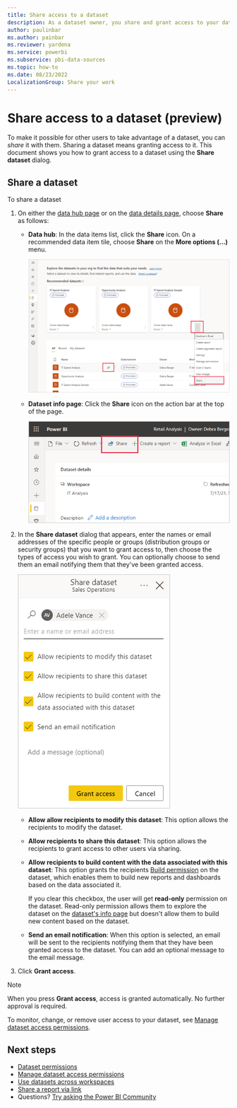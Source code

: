 ```yaml
---
title: Share access to a dataset
description: As a dataset owner, you share and grant access to your datasets so that others can use them. Learn how to grant access to your datasets.
author: paulinbar
ms.author: painbar
ms.reviewer: yardena
ms.service: powerbi
ms.subservice: pbi-data-sources
ms.topic: how-to
ms.date: 08/23/2022
LocalizationGroup: Share your work
---
```

# Share access to a dataset (preview)

To make it possible for other users to take advantage of a dataset, you can *share* it with them. Sharing a dataset means granting access to it. This document shows you how to grant access to a dataset using the **Share dataset** dialog.

## Share a dataset

To share a dataset

1. On either the [data hub page](service-data-hub.md#find-the-data-you-need) or on the [data details page](service-data-details-page.md), choose **Share** as follows:

    * **Data  hub**: In the data items list, click the **Share** icon. On a recommended data item tile, choose **Share** on the **More options (…)** menu.

        ![Screenshot of data item share option on the data hub.](media/service-datasets-share/power-bi-dataset-share-dataset.png)

    * **Dataset info page**: Click the **Share** icon on the action bar at the top of the page.

        ![Screenshot of dataset share icon on the dataset info page.](media/service-datasets-share/power-bi-dataset-share-icon.png)

1. In the **Share dataset** dialog that appears, enter the names or email addresses of the specific people or groups (distribution groups or security groups) that you want to grant access to, then choose the types of access you wish to grant. You can optionally choose to send them an email notifying them that they've been granted access.

    ![Screenshot of the Share dataset dialog.](media/service-datasets-share/power-bi-dataset-grant-access-dialog.png)

    * **Allow allow recipients to modify this dataset**: This option allows the recipients to modify the dataset.
    * **Allow recipients to share this dataset**: This option allows the recipients to grant access to other users via sharing.
    * **Allow recipients to build content with the data associated with this dataset**: This option grants the recipients [Build permission](service-datasets-build-permissions.md) on the dataset, which enables them to build new reports and dashboards based on the data associated it.

        If you clear this checkbox, the user will get **read-only** permission on the dataset. Read-only permission allows them to explore the dataset on the [dataset's info page](service-dataset-details-page.md) but doesn't allow them to build new content based on the dataset.
    * **Send an email notification**: When this option is selected, an email will be sent to the recipients notifying them that they have been granted access to the dataset. You can add an optional message to the email message.

1. Click **Grant access**.

> [!NOTE]
> When you press **Grant access**, access is granted automatically. No further approval is required. 

To monitor, change, or remove user access to your dataset, see [Manage dataset access permissions](service-datasets-manage-access-permissions.md).

## Next steps

* [Dataset permissions](service-datasets-permissions.md)
* [Manage dataset access permissions](service-datasets-manage-access-permissions.md)
* [Use datasets across workspaces](service-datasets-across-workspaces.md)
* [Share a report via link](../collaborate-share/service-share-dashboards.md#share-a-report-via-link)
* Questions? [Try asking the Power BI Community](https://community.powerbi.com/)
